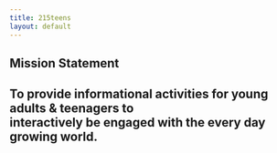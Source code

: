 ```yaml
---
title: 215teens
layout: default
---
```


<h2 id="mission"> Mission Statement</h2>
<h2>
<p>To provide informational activities for young adults & teenagers to
<br>interactively be engaged with the every day growing world.
</p>
</h2>
